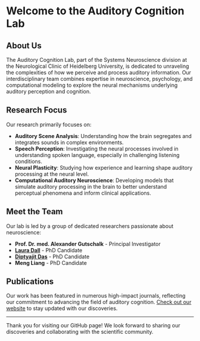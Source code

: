 # Welcome to the Auditory Cognition Lab

## About Us
The Auditory Cognition Lab, part of the Systems Neuroscience division at the Neurological Clinic of Heidelberg University, is dedicated to unraveling the complexities of how we perceive and process auditory information. Our interdisciplinary team combines expertise in neuroscience, psychology, and computational modeling to explore the neural mechanisms underlying auditory perception and cognition.

## Research Focus
Our research primarily focuses on:
- **Auditory Scene Analysis**: Understanding how the brain segregates and integrates sounds in complex environments.
- **Speech Perception**: Investigating the neural processes involved in understanding spoken language, especially in challenging listening conditions.
- **Neural Plasticity**: Studying how experience and learning shape auditory processing at the neural level.
- **Computational Auditory Neuroscience**: Developing models that simulate auditory processing in the brain to better understand perceptual phenomena and inform clinical applications.

## Meet the Team
Our lab is led by a group of dedicated researchers passionate about neuroscience:
- **Prof. Dr. med. Alexander Gutschalk** - Principal Investigator
- **[Laura Dall](https://github.com/lldoll)** - PhD Candidate
- **[Diptyajit Das](https://github.com/dasdiptyajit)** - PhD Candidate
- **Meng Liang** - PhD Candidate

## Publications
Our work has been featured in numerous high-impact journals, reflecting our commitment to advancing the field of auditory cognition. [Check out our website](https://www.klinikum.uni-heidelberg.de/neurologische-klinik/neurologie-und-poliklinik/forschung/systems-neuroscience/auditory-cognition-lab#publications) to stay updated with our discoveries.

---

Thank you for visiting our GitHub page! We look forward to sharing our discoveries and collaborating with the scientific community.

